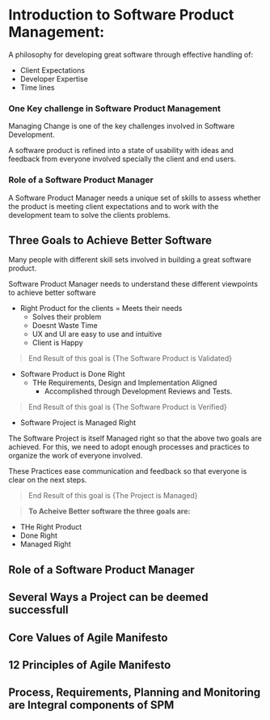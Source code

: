 # Introduction to Software Product Management:

A philosophy for developing great software through effective handling of:
- Client Expectations
- Developer Expertise
- Time lines

### One Key challenge in Software Product Management

Managing Change is one of the key challenges involved in Software Development.

A software product is refined into a state of usability with ideas and feedback from everyone involved specially the client and end users.

### Role of a Software Product Manager

A Software Product Manager needs a unique set of skills to assess whether the product is meeting client expectations and to work with the development team to solve the clients problems.

## Three Goals to Achieve Better Software

Many people with different skill sets involved in building a great software product.

Software Product Manager needs to understand these different viewpoints to achieve better software

- Right Product for the clients
  = Meets their needs
  - Solves their problem
  - Doesnt Waste Time
  - UX and UI are easy to use and intuitive
  - Client is Happy

> End Result of this goal is {The Software Product is Validated}

- Software Product is Done Right
  - THe Requirements, Design and Implementation Aligned
    - Accomplished through Development Reviews and Tests.

> End Result of this goal is {The Software Product is Verified}

- Software Project is Managed Right

The Software Project is itself Managed right so that the above two goals are achieved. For this, we need to adopt enough processes and practices to organize the work of everyone involved. 

These Practices ease communication and feedback so that everyone is clear on the next steps.

> End Result of this goal is {The Project is Managed}

> **To Acheive Better software the three goals are:**
  - THe Right Product
  - Done Right
  - Managed Right

## Role of a Software Product Manager


## Several Ways a Project can be deemed successfull


## Core Values of Agile Manifesto


## 12 Principles of Agile Manifesto


## Process, Requirements, Planning and Monitoring are Integral components of SPM